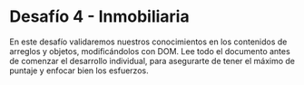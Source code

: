 # Desafío 4 - Inmobiliaria

En este desafío validaremos nuestros conocimientos en los contenidos de arreglos y objetos,
modificándolos con DOM.
Lee todo el documento antes de comenzar el desarrollo individual, para asegurarte de tener
el máximo de puntaje y enfocar bien los esfuerzos.
